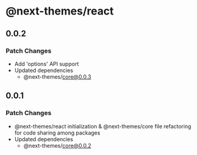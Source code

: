 # @next-themes/react

## 0.0.2

### Patch Changes

- Add 'options' API support
- Updated dependencies
  - @next-themes/core@0.0.3

## 0.0.1

### Patch Changes

- @next-themes/react initialization & @next-themes/core file refactoring for code sharing among packages
- Updated dependencies
  - @next-themes/core@0.0.2
